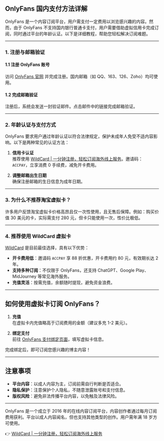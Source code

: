 ## OnlyFans 国内支付方法详解

OnlyFans 是一个内容订阅平台，用户需支付一定费用以浏览感兴趣的内容。然而，由于 OnlyFans 不支持国内银行普通卡支付，用户需要借助虚拟信用卡完成订阅，同时通过平台的年龄认证。以下是详细教程，帮助您轻松解决订阅难题。

---

### 1. 注册与邮箱验证

#### 1.1 注册 OnlyFans 账号

访问 [OnlyFans 官网](https://onlyfans.com/) 并完成注册。国内邮箱（如 QQ、163、126、Zoho）均可使用。

#### 1.2 完成邮箱验证

注册后，系统会发送一封验证邮件。点击邮件中的链接完成邮箱验证。

---

### 2. 年龄认证与支付方式

OnlyFans 要求用户通过年龄认证以符合法律规定，保护未成年人免受不适内容影响。以下是两种常见的认证方法：

1. **信用卡认证**  
   推荐使用 [WildCard | 一分钟注册，轻松订阅海外线上服务](https://bit.ly/bewildcard)。邀请码：`ACCPAY`，立享消费 0 手续费，减免开卡费用。

2. **调整邮箱出生日期**  
   确保注册邮箱的生日信息为成年日期。

---

### 3. 为什么不推荐淘宝虚拟卡？

许多用户反馈淘宝虚拟卡价格高昂且仅一次性使用，且无售后保障。例如：购买价值 30 美元的卡，实际需支付 280 元，但卡只能使用一次，性价比极低。

---

### 4. 推荐使用 WildCard 虚拟卡

[WildCard](https://bit.ly/bewildcard) 是目前最佳选择，具有以下优势：

- **开卡费用低**：邀请码 `ACCPAY` 享 88 折优惠，开卡费用约 80 元，有效期长达 2 年。
- **支持多种订阅**：不仅限于 OnlyFans，还支持 ChatGPT、Google Play、MidJourney 等常见海外服务。
- **充值灵活**：按需充值，余额随时提现，避免资金浪费。

---

## 如何使用虚拟卡订阅 OnlyFans？

1. **充值**  
   在虚拟卡内充值略高于订阅费用的金额（建议多充 1-2 美元）。

2. **绑定支付**  
   前往 [OnlyFans 支付绑定页面](https://onlyfans.com/my/payments/add_card)，填写虚拟卡信息。

完成绑定后，即可订阅您感兴趣的博主内容！

---

## 注意事项

- **平台内容**：以成人内容为主，订阅前需自行判断是否适合。
- **隐私保护**：注意保护个人隐私，不随意泄露账号和支付信息。
- **版权风险**：避免非法传播平台内容，以免触及法律风险。

---

OnlyFans 是一个成立于 2016 年的在线内容订阅平台，内容创作者通过每月订阅费用获利。平台以成人内容闻名，但也支持其他类型的创作。用户需年满 18 岁方可使用。

👉 [WildCard | 一分钟注册，轻松订阅海外线上服务](https://bit.ly/bewildcard)